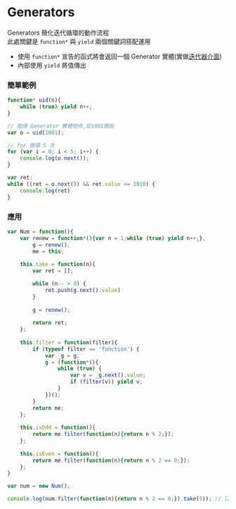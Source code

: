 # Generators

Generators 簡化迭代循環的動作流程<br>
此處關鍵是 `function*` 與 `yield` 兩個關鍵詞搭配運用

- 使用 `function*` 宣告的函式將會返回一個 Generator 實體(實做[迭代器介面])
- 內部使用 `yield` 將值傳出


### 簡單範例
```js
function* uid(n){
    while (true) yield n++;
}

// 取得 Generator 實體物件,從1001開始
var o = uid(1001);

// for 循環 5 次
for (var i = 0; i < 5; i++) {
    console.log(o.next());
}

var ret;
while ((ret = o.next()) && ret.value <= 1010) {
    console.log(ret)
}
```

### 應用
```js
var Num = function(){
    var renew = function*(){var n = 1;while (true) yield n++;},
        g = renew(),
        me = this;
    
    this.take = function(n){
        var ret = [];

        while (n-- > 0) {
            ret.push(g.next().value)
        }
        
        g = renew();
        
        return ret;
    };
    
    this.filter = function(filter){
        if (typeof filter == 'function') {
            var _g = g;
            g = (function*(){
                while (true) {
                    var v = _g.next().value;
                    if (filter(v)) yield v;
                }
            })();
        }
        return me;
    };
    
    this.isOdd = function(){
        return me.filter(function(n){return n % 2;});
    };
    
    this.isEven = function(){
        return me.filter(function(n){return n % 2 == 0;});
    };
}

var num = new Num();

console.log(num.filter(function(n){return n % 2 == 0;}).take(5)); // [2,4,6,8,10]

```

[迭代器介面]:iterators-for-of.md#interfaces